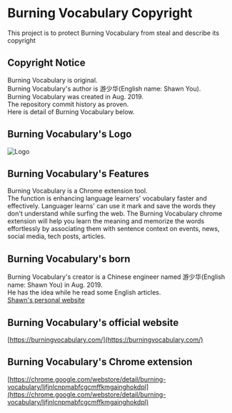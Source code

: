 # Burning Vocabulary Copyright
This project is to protect Burning Vocabulary from steal and describe its copyright

## Copyright Notice
Burning Vocabulary is original.  
Burning Vocabulary's author is 游少华(English name: Shawn You).  
Burning Vocabulary was created in Aug. 2019.   
The repository commit history as proven.  
Here is detail of Burning Vocabulary below.

## Burning Vocabulary's Logo
![Logo](https://raw.githubusercontent.com/ShawnYou1/burningvocabulary/master/favicon.png)


## Burning Vocabulary's Features
Burning Vocabulary is a Chrome extension tool.   
The function is enhancing language learners' vocabulary faster and effectively. Languager learns' can use it mark and save the words they don't understand while surfing the web. The Burning Vocabulary chrome extension will help you learn the meaning and memorize the words effortlessly by associating them with sentence context on events, news, social media, tech posts, articles.

## Burning Vocabulary's born
Burning Vocabulary's creator is a Chinese engineer named 游少华(English name: Shawn You) in Aug. 2019.  
He has the idea while he read some English articles.    
[Shawn's personal website](https://youshaohua.com/)

## Burning Vocabulary's official website
[https://burningvocabulary.com/](https://burningvocabulary.com/)  

## Burning Vocabulary's Chrome extension
[https://chrome.google.com/webstore/detail/burning-vocabulary/ljfjnlcnpmabfcgcmffkmgainghokdpl](https://chrome.google.com/webstore/detail/burning-vocabulary/ljfjnlcnpmabfcgcmffkmgainghokdpl)



